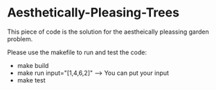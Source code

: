 # Aesthetically-Pleasing-Trees

This piece of code is the solution for the aestheically pleassing garden problem.

Please use the makefile to run and test the code:
* make build
* make run input="[1,4,6,2]" --> You can put your input
* make test